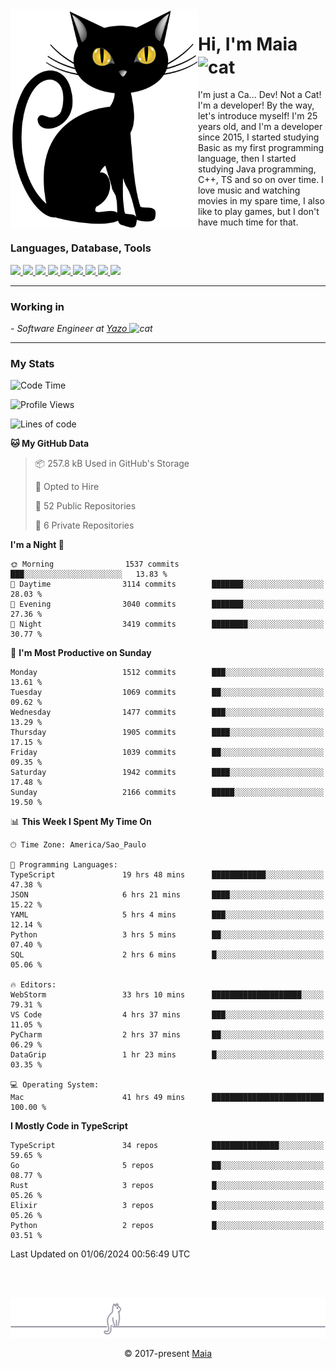 <img align="left" src="https://raw.githubusercontent.com/gabrielmaialva33/gabrielmaialva33/master/assets/cat_0.png" alt="Stats" width="300px">

<h1 align="left">Hi, I'm Maia 
<img src="https://emojis.slackmojis.com/emojis/images/1643509834/36299/black-cat.gif?1643509834" width="50" height="60" align="center"  alt="cat"/>
</h1>

I'm just a Ca... Dev! Not a Cat! I'm a developer! By the way, let's introduce myself!
I'm 25 years old, and I'm a developer since 2015, I started studying Basic as my first programming
language, then I started studying Java programming, C++, TS and so on over time.
I love music and watching movies in my spare time, I also like to play games, but I don't have much time for that.

<h3 align="left">Languages, Database, Tools</h3>
<p>
  <a href="https://www.typescriptlang.org">
    <img src="https://skillicons.dev/icons?i=ts" />
  </a>
  <a href="https://go.dev">
    <img src="https://skillicons.dev/icons?i=go" />
  </a>
  <a href="https://www.python.org">
    <img src="https://skillicons.dev/icons?i=python" />
  </a>
  <a href="https://gradle.org">
    <img src="https://skillicons.dev/icons?i=gradle" />
  </a>
  <a href="https://redis.io">
    <img src="https://skillicons.dev/icons?i=redis" />
  </a>
  <a href="https://www.mongodb.com">
    <img src="https://skillicons.dev/icons?i=mongodb" />
  </a>
  <a href="https://nodejs.org">
    <img src="https://skillicons.dev/icons?i=nodejs" />
  </a>
  <a href="https://www.javascript.com">
    <img src="https://skillicons.dev/icons?i=js" />
  </a>
  <a href="https://www.docker.com">
    <img src="https://skillicons.dev/icons?i=docker" />
  </a>
</p>

<hr/>

<h3>Working in</h3>

<p><em> - Software Engineer at <a href="[https://pdasolucoes.com.br](https://yazo.com.br/)">Yazo
</a><img src="https://media.giphy.com/media/WUlplcMpOCEmTGBtBW/giphy.gif" width="30" alt="cat"> 
</em></p>

<hr/>

### My Stats

<!--START_SECTION:waka-->
![Code Time](http://img.shields.io/badge/Code%20Time-4%2C287%20hrs%2059%20mins-blue)

![Profile Views](http://img.shields.io/badge/Profile%20Views-2-blue)

![Lines of code](https://img.shields.io/badge/From%20Hello%20World%20I%27ve%20Written-3.4%20million%20lines%20of%20code-blue)

**🐱 My GitHub Data** 

> 📦 257.8 kB Used in GitHub's Storage 
 > 
> 💼 Opted to Hire
 > 
> 📜 52 Public Repositories 
 > 
> 🔑 6 Private Repositories 
 > 
**I'm a Night 🦉** 

```text
🌞 Morning                1537 commits        ███░░░░░░░░░░░░░░░░░░░░░░   13.83 % 
🌆 Daytime                3114 commits        ███████░░░░░░░░░░░░░░░░░░   28.03 % 
🌃 Evening                3040 commits        ███████░░░░░░░░░░░░░░░░░░   27.36 % 
🌙 Night                  3419 commits        ████████░░░░░░░░░░░░░░░░░   30.77 % 
```
📅 **I'm Most Productive on Sunday** 

```text
Monday                   1512 commits        ███░░░░░░░░░░░░░░░░░░░░░░   13.61 % 
Tuesday                  1069 commits        ██░░░░░░░░░░░░░░░░░░░░░░░   09.62 % 
Wednesday                1477 commits        ███░░░░░░░░░░░░░░░░░░░░░░   13.29 % 
Thursday                 1905 commits        ████░░░░░░░░░░░░░░░░░░░░░   17.15 % 
Friday                   1039 commits        ██░░░░░░░░░░░░░░░░░░░░░░░   09.35 % 
Saturday                 1942 commits        ████░░░░░░░░░░░░░░░░░░░░░   17.48 % 
Sunday                   2166 commits        █████░░░░░░░░░░░░░░░░░░░░   19.50 % 
```


📊 **This Week I Spent My Time On** 

```text
🕑︎ Time Zone: America/Sao_Paulo

💬 Programming Languages: 
TypeScript               19 hrs 48 mins      ████████████░░░░░░░░░░░░░   47.38 % 
JSON                     6 hrs 21 mins       ████░░░░░░░░░░░░░░░░░░░░░   15.22 % 
YAML                     5 hrs 4 mins        ███░░░░░░░░░░░░░░░░░░░░░░   12.14 % 
Python                   3 hrs 5 mins        ██░░░░░░░░░░░░░░░░░░░░░░░   07.40 % 
SQL                      2 hrs 6 mins        █░░░░░░░░░░░░░░░░░░░░░░░░   05.06 % 

🔥 Editors: 
WebStorm                 33 hrs 10 mins      ████████████████████░░░░░   79.31 % 
VS Code                  4 hrs 37 mins       ███░░░░░░░░░░░░░░░░░░░░░░   11.05 % 
PyCharm                  2 hrs 37 mins       ██░░░░░░░░░░░░░░░░░░░░░░░   06.29 % 
DataGrip                 1 hr 23 mins        █░░░░░░░░░░░░░░░░░░░░░░░░   03.35 % 

💻 Operating System: 
Mac                      41 hrs 49 mins      █████████████████████████   100.00 % 
```

**I Mostly Code in TypeScript** 

```text
TypeScript               34 repos            ███████████████░░░░░░░░░░   59.65 % 
Go                       5 repos             ██░░░░░░░░░░░░░░░░░░░░░░░   08.77 % 
Rust                     3 repos             █░░░░░░░░░░░░░░░░░░░░░░░░   05.26 % 
Elixir                   3 repos             █░░░░░░░░░░░░░░░░░░░░░░░░   05.26 % 
Python                   2 repos             █░░░░░░░░░░░░░░░░░░░░░░░░   03.51 % 
```




 Last Updated on 01/06/2024 00:56:49 UTC
<!--END_SECTION:waka-->


<br/>
<br/>

<p align="center"><img src="https://raw.githubusercontent.com/gabrielmaialva33/gabrielmaialva33/master/assets/gray0_ctp_on_line.svg?sanitize=true" /></p>
<p align="center">&copy; 2017-present <a href="https://github.com/gabrielmaialva33/" target="_blank">Maia</a>
